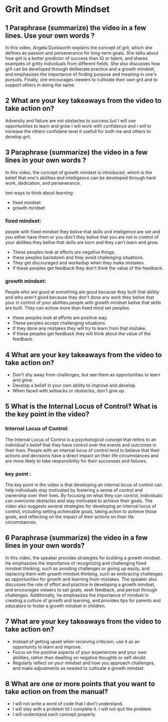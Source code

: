 # Grit and Growth Mindset

## 1 Paraphrase (summarize) the video in a few lines. Use your own words ?

In this video, Angela Duckworth explains the concept of grit, which she defines as passion and perseverance for long-term goals. She talks about how grit is a better predictor of success than IQ or talent, and shares examples of gritty individuals from different fields. She also discusses how grit can be developed through deliberate practice and a growth mindset, and emphasizes the importance of finding purpose and meaning in one's pursuits. Finally, she encourages viewers to cultivate their own grit and to support others in doing the same.

## 2 What are your key takeaways from the video to take action on?
Adversity and failure are not obstacles to success but I will use opportunities to learn and grow
I will work with confidence and i will to increase the others confidene level it usefull for both me and others to develop grit.

## 3 Paraphrase (summarize) the video in a few lines in your own words ?
In this video, the concept of growth mindset is introduced, which is the belief that one's abilities and intelligence can be developed through hard work, dedication, and perseverance.

two ways to think about learning:
 * fixed mindset
 * growth mindset

### fixed mindset:
people with fixed mindset they belive that skills and inteligence are set and you either have them or you don't.they belive that you are not in control of your abilities.they belive that skills are born and they can't learn and grow.

* These peoples look at efforts are negative things.
* these peoples backdown and they avoid challenging situations.
* They get discouraged and workedup when they make mistakes.
* if these peoples get feedback they don't think the value of the feedback.

### growth mindset:
People who are good at something are good because they built that ability and who aren't good because they don't done any work they belive that your in control of your abilities.people with growth mindset belive that skills are built. They can achive more than fixed mind set peoples.

* these peoples look at efforts are positive way.
* These peoples accept challenging situations.
* If they done any mistakes they will try to learn from that mistake.
* If these peoples get feedback they will think about the value of the feedback.

## 4 What are your key takeaways from the video to take action on?

*  Don't shy away from challenges, but see them as opportunities to learn and grow.
* Develop a belief in your own ability to improve and develop.
*  When faced with setbacks or obstacles, don't give up.

## 5 What is the Internal Locus of Control? What is the key point in the video?

### Internal Locus of Control:
The Internal Locus of Control is a psychological concept that refers to an individual's belief that they have control over the events and outcomes in their lives. People with an internal locus of control tend to believe that their actions and decisions have a direct impact on their life circumstances and are more likely to take responsibility for their successes and failures.

### key point :
The key point in the video is that developing an internal locus of control can help individuals stay motivated by fostering a sense of control and ownership over their lives. By focusing on what they can control, individuals can overcome obstacles and stay motivated to achieve their goals. The video also suggests several strategies for developing an internal locus of control, including setting achievable goals, taking action to achieve those goals, and reflecting on the impact of their actions on their life circumstances.




## 6 Paraphrase (summarize) the video in a few lines in your own words?

In this video, the speaker provides strategies for building a growth mindset. He emphasizes the importance of recognizing and challenging fixed mindset thinking, such as avoiding challenges or giving up easily, and replacing them with growth mindset thinking, such as embracing challenges as opportunities for growth and learning from mistakes. The speaker also discusses the role of effort and practice in developing a growth mindset, and encourages viewers to set goals, seek feedback, and persist through challenges. Additionally, he emphasizes the importance of mindset in creating a culture of growth and learning, and provides tips for parents and educators to foster a growth mindset in children.

## 7 What are your key takeaways from the video to take action on?

*  Instead of getting upset when receiving criticism, use it as an opportunity to learn and improve.
* Focus on the positive aspects of your experiences and your own abilities, rather than dwelling on negative thoughts or self-doubt.
* Regularly reflect on your mindset and how you approach challenges, and make adjustments as needed to cultivate a growth mindset.

## 8 What are one or more points that you want to take action on from the manual? 

* I will not write a word of code that I don’t understand.
* I will stay with a problem till I complete it. I will not quit the problem.
* I will understand each concept properly.

